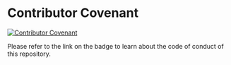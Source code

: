 # Contributor Covenant

[![Contributor Covenant](https://img.shields.io/badge/Contributor%20Covenant-2.1-4baaaa.svg)](https://github.com/track-asia/trackasia/blob/main/CODE_OF_CONDUCT.md)

Please refer to the link on the badge to learn about the code of conduct of this
repository.
